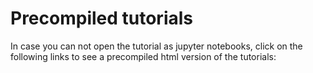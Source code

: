 # Precompiled tutorials
In case you can not open the tutorial as jupyter notebooks, click on the following links to see a precompiled html version of the tutorials:

